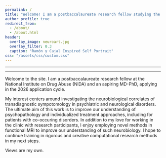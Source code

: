 ```yaml
---
permalink: /
title: "Welcome! I am a postbaccalaureate research fellow studying the brain, behavior, and medicine."
author_profile: true
redirect_from: 
  - /about/
  - /about.html
header:
  overlay_image: neuroart.jpg
  overlay_filter: 0.3
  caption: "Ramón y Cajal Inspired Self Portrait"
css: "/assets/css/custom.css"                  
---
```

<style>
.author__avatar {
  display: none !important;
}
</style>
---
---
Welcome to the site. I am a postbaccalaureate research fellow at the National Institute on Drug Abuse (NIDA) and an aspiring MD-PhD, applying in the 2026 application cycle.


My interest centers around investigating the neurobiological correlates of transdiagnostic sympotomology in psychiatric and neurological disorders. The ultimate aim of this work is to improve our understanding of psychopathology and individualized treatment approaches, including for patients with co-occuring disorders. In addition to my love for working in the clinic with research participants, I enjoy employing novel methods in functional MRI to improve our understanding of such neurobiology. I hope to continue training in rigorous and creative computational research methods in my next steps. 


Views are my own.
